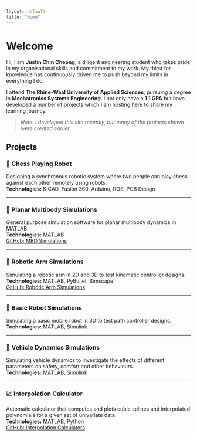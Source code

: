 ```yaml
---
layout: default
title: "Home"
---
```


# Welcome

Hi, I am **Justin Chin Cheong**, a diligent engineering student who takes pride in my organisational skills and commitment to my work. My thirst for knowledge has continuously driven me to push beyond my limits in everything I do.

I attend **The Rhine-Waal University of Applied Sciences**, pursuing a degree in **Mechatronics Systems Engineering**. I not only have a **1.1 GPA** but have developed a number of projects which I am hosting here to share my learning journey.

> *Note: I developed this site recently, but many of the projects shown were created earlier.*

## Projects

### 🧠 Chess Playing Robot
Designing a synchronous robotic system where two people can play chess against each other remotely using robots.  
**Technologies:** KiCAD, Fusion 360, Arduino, ROS, PCB Design

---

### 🔁 Planar Multibody Simulations
General purpose simulation software for planar multibody dynamics in MATLAB  
**Technologies:** MATLAB  
[GitHub: MBD Simulations](https://github.com/jcchincheong-bb/MBD_Simulations)

---

### 🤖 Robotic Arm Simulations
Simulating a robotic arm in 2D and 3D to test kinematic controller designs.  
**Technologies:** MATLAB, PyBullet, Simscape  
[GitHub: Robotic Arm Simulations](https://github.com/jcchincheong-bb/RoboticArm_Simulations)

---

### 🚗 Basic Robot Simulations
Simulating a basic mobile robot in 3D to test path controller designs.  
**Technologies:** MATLAB, Simulink

---

### 🛞 Vehicle Dynamics Simulations
Simulating vehicle dynamics to investigate the effects of different parameters on safety, comfort and other behaviours.  
**Technologies:** MATLAB, Simulink

---

### 📈 Interpolation Calculator
Automatic calculator that computes and plots cubic splines and interpolated polynomials for a given set of univariate data.  
**Technologies:** MATLAB, Python  
[GitHub: Interpolation Calculators](https://github.com/jcchincheong-bb/Interpolation_Calculators)
